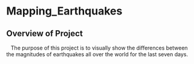 # Mapping_Earthquakes

## Overview of Project
&nbsp;&nbsp;&nbsp;The purpose of this project is to visually show the differences between the magnitudes of earthquakes all over the world for the last seven days.
